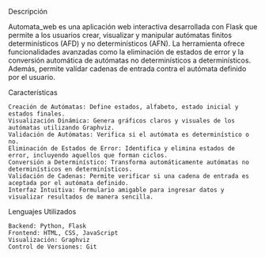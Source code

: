 Descripción

Automata_web es una aplicación web interactiva desarrollada con Flask que permite a los usuarios crear, visualizar y manipular autómatas finitos determinísticos (AFD) y no determinísticos (AFN). La herramienta ofrece funcionalidades avanzadas como la eliminación de estados de error y la conversión automática de autómatas no determinísticos a determinísticos. Además, permite validar cadenas de entrada contra el autómata definido por el usuario.

Características

    Creación de Autómatas: Define estados, alfabeto, estado inicial y estados finales.
    Visualización Dinámica: Genera gráficos claros y visuales de los autómatas utilizando Graphviz.
    Validación de Autómatas: Verifica si el autómata es determinístico o no.
    Eliminación de Estados de Error: Identifica y elimina estados de error, incluyendo aquellos que forman ciclos.
    Conversión a Determinístico: Transforma automáticamente autómatas no determinísticos en determinísticos.
    Validación de Cadenas: Permite verificar si una cadena de entrada es aceptada por el autómata definido.
    Interfaz Intuitiva: Formulario amigable para ingresar datos y visualizar resultados de manera sencilla.

Lenguajes Utilizados

    Backend: Python, Flask
    Frontend: HTML, CSS, JavaScript
    Visualización: Graphviz
    Control de Versiones: Git
